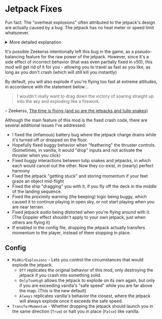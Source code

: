 # Jetpack Fixes
Fun fact: The "overheat explosions" often attributed to the jetpack's design are actually caused by a bug. The jetpack has no heat meter or speed limit whatsoever.

<details>
<summary>More detailed explanation</summary>

- The reason the jetpack appears to explode on "overheat" is due to buggy crash damage behavior - the jetpack is programmed to explode ONLY if the player wearing it dies with jetpack controls active. Jetpack controls are enabled the moment you activate the thruster, and are only disabled after you land safely on the ground. (Hence, dying to fall damage still explodes the jetpack if you fall out of the sky with the jetpack turned off)
- Zeekerss programmed a special case where the player is instantly killed by Gravity if you are moving towards an obstacle that is less than 4 units away, while the jetpack is propelling you at more than 50 units per second.
- However, in v49, this condition would erroneously detect invisible "triggers" (which don't normally have collision) as obstacles. The player has several of these triggers attached to their body, causing you to "crash into yourself" and die almost immediately after reaching the speed threshold.
- v50 partially fixed this problem by disabling trigger detection, but there is still one non-trigger collider attached to the player that the jetpack can detect under specific circumstances, which causes you to die still to the same bug.
- This bug is most easily replicated by using the thruster to travel straight upwards - you'll notice there's no limit to how high or fast you can travel, but once you let go of the thruster and start free-falling, you will explode randomly in open sky after only a brief moment.
- v64 makes this bug even worse, because belt bags attached to your waist (in your hotbar) also have collision and cause the jetpack to crash!
- Some other funny consequences of this behavior:
  - Since tulip snakes also enable jetpack controls, if they carry you into the air and kill you while you have a jetpack in your inventory, it will still explode.
  - Dying with jetpack controls explodes all jetpacks in your inventory - up to 4 at once!

</details>

It's possible Zeekerss intentionally left this bug in the game, as a pseudo-balancing feature for the raw power of the jetpack. However, since it's a side effect of incorrect behavior (that was even partially fixed in v50), this mod will get rid of it for you - allowing you to travel as fast as you like, as long as you don't crash (which will still kill you instantly)

By default, you will also explode if you're flying too fast at extreme altitudes, in accordance with the statement below...

> I wouldn't really want to drag down the victory of soaring straight up into the sky and exploding like a firework.

– Zeekerss, [The time is flying (and so are the jetpacks and tulip snakes)](https://www.patreon.com/posts/time-is-flying-102810602)

Although the main feature of this mod is the fixed crash code, there are several additional issues I've addressed:
- I fixed the (infamous) battery bug where the jetpack charge drains while it's turned off or dropped on the floor.
- Hopefully fixed buggy behavior when "feathering" the thruster controls. (Sometimes, in vanilla, it would "drop" inputs and not activate the thruster when you click)
- Fixed buggy interactions between tulip snakes and jetpacks, in which each would cancel out the other. Now they co-exist, in (nearly) perfect harmony
- Fixed the jetpack "getting stuck" and storing momentum if your feet graze an object mid-flight
- Fixed the ship "dragging" you with it, if you fly off the deck in the middle of the landing sequence.
- Fixed the proximity warning (the beeping) logic being buggy, which caused it to continue playing in open sky, or not start playing when you are near terrain.
- Fixed jetpack audio being distorted when you're flying around with it. (The Doppler effect shouldn't apply to your own jetpack, just when others are flying it)
- If enabled in the config file, dropping the jetpack actually transfers momentum to the player, instead of them stopping in place.

## Config
- `MidAirExplosions` - Lets you control the circumstances that would explode the jetpack.
  - `Off` replicates the original behavior of this mod, only destroying the jetpack if you crash into something solid.
  - `OnlyTooHigh` allows the jetpack to explode on its own again, but only if you are exceeding vanilla's "safe speed" while you are far above the map. (This is the new default)
  - `Always` replicates vanilla's behavior the closest, where the jetpack will always explode once it exceeds the safe speed.
- `TransferMomentum` - Whether dropping the jetpack should launch you in the same direction (`True`) or halt you in place (`False`) like vanilla.